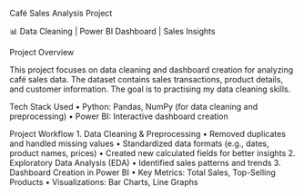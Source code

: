 Café Sales Analysis Project

📊 Data Cleaning | Power BI Dashboard | Sales Insights

Project Overview

This project focuses on data cleaning and dashboard creation for analyzing café sales data. The dataset contains sales transactions, product details, and customer information. The goal is to practising my data cleaning skills.

Tech Stack Used
	•	Python: Pandas, NumPy (for data cleaning and preprocessing)
	•	Power BI: Interactive dashboard creation

Project Workflow
	1.	Data Cleaning & Preprocessing
	•	Removed duplicates and handled missing values
	•	Standardized data formats (e.g., dates, product names, prices)
	•	Created new calculated fields for better insights
	2.	Exploratory Data Analysis (EDA)
	•	Identified sales patterns and trends
	3.	Dashboard Creation in Power BI
	•	Key Metrics: Total Sales, Top-Selling Products
	•	Visualizations: Bar Charts, Line Graphs
